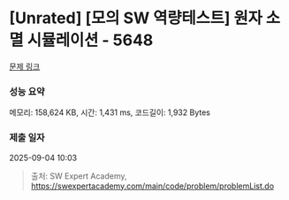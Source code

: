 # [Unrated] [모의 SW 역량테스트] 원자 소멸 시뮬레이션 - 5648 

[문제 링크](https://swexpertacademy.com/main/code/problem/problemDetail.do?contestProbId=AWXRFInKex8DFAUo) 

### 성능 요약

메모리: 158,624 KB, 시간: 1,431 ms, 코드길이: 1,932 Bytes

### 제출 일자

2025-09-04 10:03



> 출처: SW Expert Academy, https://swexpertacademy.com/main/code/problem/problemList.do